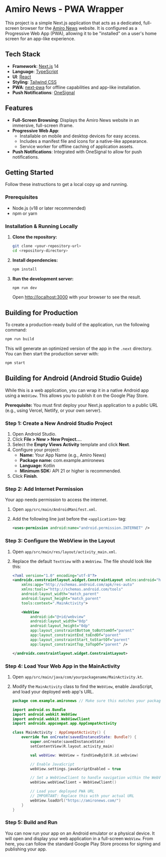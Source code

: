 # Amiro News - PWA Wrapper

This project is a simple Next.js application that acts as a dedicated, full-screen browser for the [Amiro News](https://amironews.com/) website. It is configured as a Progressive Web App (PWA), allowing it to be "installed" on a user's home screen for an app-like experience.

## Tech Stack

- **Framework**: [Next.js](https://nextjs.org/) 14
- **Language**: [TypeScript](https://www.typescriptlang.org/)
- **UI**: [React](https://react.dev/)
- **Styling**: [Tailwind CSS](https://tailwindcss.com/)
- **PWA**: [next-pwa](https://www.npmjs.com/package/next-pwa) for offline capabilities and app-like installation.
- **Push Notifications**: [OneSignal](https://onesignal.com/)

## Features

- **Full-Screen Browsing**: Displays the Amiro News website in an immersive, full-screen iframe.
- **Progressive Web App**:
    - Installable on mobile and desktop devices for easy access.
    - Includes a manifest file and icons for a native-like appearance.
    - Service worker for offline caching of application assets.
- **Push Notifications**: Integrated with OneSignal to allow for push notifications.

## Getting Started

Follow these instructions to get a local copy up and running.

### Prerequisites

- Node.js (v18 or later recommended)
- npm or yarn

### Installation & Running Locally

1.  **Clone the repository:**
    ```bash
    git clone <your-repository-url>
    cd <repository-directory>
    ```

2.  **Install dependencies:**
    ```bash
    npm install
    ```

3.  **Run the development server:**
    ```bash
    npm run dev
    ```

    Open [http://localhost:3000](http://localhost:3000) with your browser to see the result.

## Building for Production

To create a production-ready build of the application, run the following command:

```bash
npm run build
```

This will generate an optimized version of the app in the `.next` directory. You can then start the production server with:

```bash
npm start
```

## Building for Android (Android Studio Guide)

While this is a web application, you can wrap it in a native Android app using a `WebView`. This allows you to publish it on the Google Play Store.

**Prerequisite:** You must first deploy your Next.js application to a public URL (e.g., using Vercel, Netlify, or your own server).

### Step 1: Create a New Android Studio Project

1.  Open Android Studio.
2.  Click **File > New > New Project...**.
3.  Select the **Empty Views Activity** template and click **Next**.
4.  Configure your project:
    - **Name:** Your App Name (e.g., Amiro News)
    - **Package name:** com.example.amironews
    - **Language:** Kotlin
    - **Minimum SDK:** API 21 or higher is recommended.
5.  Click **Finish**.

### Step 2: Add Internet Permission

Your app needs permission to access the internet.

1.  Open `app/src/main/AndroidManifest.xml`.
2.  Add the following line just before the `<application>` tag:

    ```xml
    <uses-permission android:name="android.permission.INTERNET" />
    ```

### Step 3: Configure the WebView in the Layout

1.  Open `app/src/main/res/layout/activity_main.xml`.
2.  Replace the default `TextView` with a `WebView`. The file should look like this:

    ```xml
    <?xml version="1.0" encoding="utf-8"?>
    <androidx.constraintlayout.widget.ConstraintLayout xmlns:android="http://schemas.android.com/apk/res/android"
        xmlns:app="http://schemas.android.com/apk/res-auto"
        xmlns:tools="http://schemas.android.com/tools"
        android:layout_width="match_parent"
        android:layout_height="match_parent"
        tools:context=".MainActivity">

        <WebView
            android:id="@+id/webview"
            android:layout_width="0dp"
            android:layout_height="0dp"
            app:layout_constraintBottom_toBottomOf="parent"
            app:layout_constraintEnd_toEndOf="parent"
            app:layout_constraintStart_toStartOf="parent"
            app:layout_constraintTop_toTopOf="parent" />

    </androidx.constraintlayout.widget.ConstraintLayout>
    ```

### Step 4: Load Your Web App in the MainActivity

1.  Open `app/src/main/java/com/yourpackagename/MainActivity.kt`.
2.  Modify the `MainActivity` class to find the `WebView`, enable JavaScript, and load your deployed web app's URL.

    ```kotlin
    package com.example.amironews // Make sure this matches your package name

    import android.os.Bundle
    import android.webkit.WebView
    import android.webkit.WebViewClient
    import androidx.appcompat.app.AppCompatActivity

    class MainActivity : AppCompatActivity() {
        override fun onCreate(savedInstanceState: Bundle?) {
            super.onCreate(savedInstanceState)
            setContentView(R.layout.activity_main)

            val webView: WebView = findViewById(R.id.webview)

            // Enable JavaScript
            webView.settings.javaScriptEnabled = true

            // Set a WebViewClient to handle navigation within the WebView
            webView.webViewClient = WebViewClient()

            // Load your deployed PWA URL
            // IMPORTANT: Replace this with your actual URL
            webView.loadUrl("https://amironews.com/")
        }
    }
    ```

### Step 5: Build and Run

You can now run your app on an Android emulator or a physical device. It will open and display your web application in a full-screen `WebView`. From here, you can follow the standard Google Play Store process for signing and publishing your app.